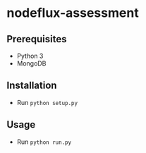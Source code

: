# nodeflux-assessment

## Prerequisites

- Python 3
- MongoDB

## Installation

- Run `python setup.py`

## Usage

- Run `python run.py`
